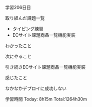 学習206日目

取り組んだ課題一覧

- タイピング練習
- ECサイト課題商品一覧機能実装

わかったこと

次にやること

引き続きECサイト課題商品一覧機能実装

感じたこと

なかなかデプロイに成功しない

学習時間 Today: 8h15m Total:1264h30m